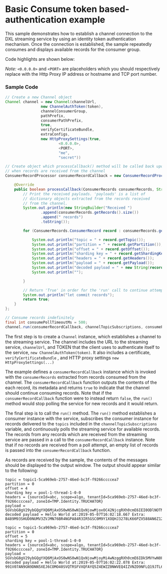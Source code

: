 # Basic Consume token based-authentication example
This sample demonstrates how to establish a channel connection to the DXL streaming service by using an identity token authentication mechanism. Once the connection is established, the sample repeatedly consumes and displays available records for the consumer group.

Code highlights are shown below:

_Note:_ ```<0.0.0.0>``` and ```<PORT>``` are placeholders which you should respectively replace with the Http Proxy IP address or hostname and TCP port number.

### Sample Code

```java
// Create a new Channel object
Channel channel = new Channel(channelUrl,
                new ChannelAuthToken(token),
                channelConsumerGroup,
                pathPrefix,
                consumerPathPrefix,
                true,
                verifyCertificateBundle,
                extraConfigs,
                new HttpProxySettings(true,
                        <0.0.0.0>,
                        <PORT>,
                        "me",
                        "secret"))

// Create object which processCallback() method will be called back upon by the run method (see below)
// when records are received from the channel
ConsumerRecordProcessor consumerRecordCallback = new ConsumerRecordProcessor() {

    @Override
    public boolean processCallback(ConsumerRecords consumerRecords, String consumerId) {
        // Print the received payloads. 'payloads' is a list of
        // dictionary objects extracted from the records received
        // from the channel.
        System.out.println(new StringBuilder("Received ")
                .append(consumerRecords.getRecords().size())
                .append(" records")
                .toString());

        for (ConsumerRecords.ConsumerRecord record : consumerRecords.getRecords()) {

            System.out.println("topic = " + record.getTopic());
            System.out.println("partition = " + record.getPartition());
            System.out.println("offset = " + record.getOffset());
            System.out.println("sharding key = " + record.getShardingKey());
            System.out.println("headers = " + record.getHeaders());
            System.out.println("payload = " + record.getPayload());
            System.out.println("decoded payload = " + new String(record.getDecodedPayload()));
            System.out.println("");

        }

        // Return 'True' in order for the 'run' call to continue attempting to consume records.
        System.out.println("let commit records");
        return true;
    }
};

// Consume records indefinitely
final int consumePollTimeoutMs = 500;
channel.run(consumerRecordCallback, channelTopicSubscriptions, consumePollTimeoutMs);

```

The first step is to create a `Channel` instance, which establishes a channel
to the streaming service. The channel includes the URL to the streaming
service, `channelUrl`, and TOKEN that the client uses to authenticate
itself to the service, `new ChannelAuthToken(token)`. It also includes a certificate, `verifyCertificateBundle` , and HTTP proxy settings `new HttpProxySettings(...)`

The example defines a `consumerRecordCallback` instance which is invoked with the
`consumerRecords` extracted from records consumed from the
channel. The `consumerRecordCallback` function outputs the contents of the
each record, its metadata  and returns `true` to indicate that the channel should
continue consuming records. Note that if the `consumerRecordCallback` function were
to instead return `false`, the `run()` method would stop polling the service
for new records and it would return.

The final step is to call the `run()` method. The `run()` method establishes a
consumer instance with the service, subscribes the consumer instance for records
delivered to the `topics` included in the `channelTopicSubscriptions`
variable, and continuously polls the streaming service for available records. The
records from any records which are received from the streaming service are
passed in a call to the `consumerRecordCallback` instance. Note that if no records
are received from a poll attempt, an empty list of records is passed into the
`consumerRecordCallback` function.

As records are received by the sample, the contents of the messages
should be displayed to the output window. The output should appear similar to
the following:

```
topic = topic1-5ca969eb-2757-46ed-bc3f-f9266ccccea7
partition = 0
offset = 4
sharding key = pool-1-thread-1-0-0
headers = {sourceId=abc, scope=algo, tenantId=5ca969eb-2757-46ed-bc3f-f9266ccccea7, zoneId=TMP.Identity.TRUCHATOR}
payload = SGVsbG8gV29ybGQgYXQ6MjAxOS0wNS0wN1QxNjowMjoxOC42NjcgRXh0cmE6IEI0ODlNOTNTSFVEME5VTVYzWlZKTU43NkJSNE5HUEE4NFIzSVI1R1NDME05WTFYT1FISjMyNzhMSzY2UFpYNTg4QU42WjEyMjlKRUE4Nlg2MDhLSUxDSDczSFRSSkQyUlNKTkQ=
decoded payload = Hello World at:2019-05-07T16:02:18.667 Extra: B489M93SHUD0NUMV3ZVJMN76BR4NGPA84R3IR5GSC0M9Y1XOQHJ3278LK66PZX588AN6Z1229JEA86X608KILCH73HTRJD2RSJND

topic = topic1-5ca969eb-2757-46ed-bc3f-f9266ccccea7
partition = 0
offset = 5
sharding key = pool-1-thread-1-0-0
headers = {sourceId=abc, scope=algo, tenantId=5ca969eb-2757-46ed-bc3f-f9266ccccea7, zoneId=TMP.Identity.TRUCHATOR}
payload = SGVsbG8gV29ybGQgYXQ6MjAxOS0wNS0wN1QxNjowMjoyMi4wNzggRXh0cmE6IDk5MVYwN0FOOUdOOUROTjVYRUo2Q09NTzQwU1ZRVFJTRlZYUUZBWVE1WjRFV1paME5XVkVRNElaVk5aTzlORkxRMTlKVEw2Q1lGNVJWV0RJRUpPQkM3OTM5TzBTTkQ5OFpKTVg=
decoded payload = Hello World at:2019-05-07T16:02:22.078 Extra: 991V07AN9GN9DNN5XEJ6COMO40SVQTRSFVXQFAYQ5Z4EWZZ0NWVEQ4IZVNZO9NFLQ19JTL6CYF5RVWDIEJOBC7939O0SND98ZJMX
```